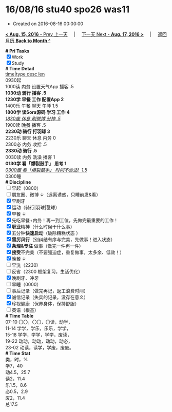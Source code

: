 # 16/08/16 stu40 spo26 was11

- Created on 2016-08-16 00:00:00

[**< Aug. 15, 2016** - Prev 上一天](_archived/lifelogs/2016/08/d15.md) &nbsp; &nbsp; | &nbsp; &nbsp; [下一天 Next - **Aug. 17, 2016 >**](_archived/lifelogs/2016/08/d17.md) &nbsp; &nbsp; |  &nbsp; &nbsp; [返回月历 **Back to Month ^**](_archived/lifelogs/2016/08/index.md)
<br/><div><b># Pri Tasks</b></div><div><input checked="true" type="checkbox"/>Work</div><div><input checked="true" type="checkbox"/>Study</div><div><b># Time Detail</b></div><div><u>time|type desc len</u></div><div>0930起</div><div>1000读 内务 设置天气App 播客 .5</div><div><b>1030动 骑行 播客 .5</b></div><div><b>1230学 早餐 工作 配置App 2</b></div><div>1400乐 午餐 聊天 午睡 1.5</div><div><b>1800学 读Sora源码 学习 工作 4</b></div><div><u><i>1830废 休息 刷微博 分神 .5</i></u></div><div>1900读 晚餐 播客 .5</div><div><b>2230动 骑行 打羽球 3</b></div><div>2230乐 聊天 休息 内务 0</div><div>2300必 内务 收拾 .5</div><div><b>2330动 骑行 .5</b></div><div>0030读 内务 洗澡 播客 1</div><div><b>0130学 看「爆裂鼓手」 思考 1</b></div><div><u><i>0300废 看「爆裂鼓手」 时间不合适!  1.5</i></u></div><div>0300睡</div><div><b># Discipline</b></div><div><input type="checkbox"/>早起（0800）</div><div><input type="checkbox"/>朋友圈、微博 ↓（远离诱惑，只睡前发&amp;看）</div><div><input checked="true" type="checkbox"/>早刷牙</div><div><input checked="true" type="checkbox"/>运动（骑行|羽球|毽球）</div><div><input checked="true" type="checkbox"/>早餐 ↓</div><div><input checked="true" type="checkbox"/>先吃早餐+内务！再一到工位，先做完最重要的工作！</div><div><input checked="true" type="checkbox"/><b>职业</b>精神（什么时候干什么事）</div><div><input checked="true" type="checkbox"/>五分钟<b>快速启动</b>（破除糟糕状态 ）</div><div><input checked="true" type="checkbox"/><b>雷厉风行</b>（别纠结有序与完美，先做事！进入状态）</div><div><input checked="true" type="checkbox"/><b>条理&amp;专注</b> 做事（做完一件再一件）</div><div><input checked="true" type="checkbox"/><b>接受</b>不完美（不要强迫症，重复做事，太多余、低效！）</div><div><input checked="true" type="checkbox"/>晚餐 ↓</div><div><input type="checkbox"/>早洗（2230)</div><div><input type="checkbox"/>反省（2300 框架复习，生活优化）</div><div><input checked="true" type="checkbox"/>晚刷牙、冲牙</div><div><input type="checkbox"/>早睡（0000）</div><div><input type="checkbox"/>事后记录（做完再记，返工浪费时间）</div><div><input checked="true" type="checkbox"/>诚信记录（失实的记录，没存在意义）</div><div><input checked="true" type="checkbox"/>珍视健康（保养身体，保持舒服）</div><div><input type="checkbox"/>英语（根基）</div><div><b># Time Table</b></div><div>07-10 〇〇，〇〇，〇读，动学，</div><div>11-14 学学，学乐，乐乐，学学，</div><div>15-18 学学，学学，学学，废读，</div><div>19-22 动动，动动，动动，动必，</div><div>23-02 动读，读学，学废，废废。</div><div><b># Time Stat</b></div><div>类，时，%</div><div>学7，40</div><div>动4.5，25.7</div><div>读2，11.4</div><div>乐1.5，8.6</div><div>必0.5，2.9</div><div>废2，11.4</div><div>总17.5</div>
